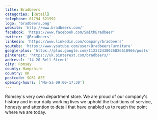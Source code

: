```yaml
---
title: Bradbeers
categories: [Retail]
telephone: 01794 521992
logo: 'bradbeers.png'
website: 'http://www.bradbeers.com/'
facebook: 'https://www.facebook.com/SmithBradbeer'
twitter: '@Bradbeers'
linkedin: 'https://www.linkedin.com/company/bradbeers'
youtube: 'https://www.youtube.com/user/BradbeersFurniture'
google-plus: 'https://plus.google.com/112332430026826618966/posts'
pinterest: 'https://uk.pinterest.com/bradbeers/'
address1: '14-20 Bell Street'
city: Romsey
county: Hampshire
country: UK
postcode: SO51 8ZE
opening-hours: ['Mo-Sa 09:00-17:30']
---
```

Romsey's very own department store. We are proud of our company's history and in our daily working lives we uphold the traditions of service, honesty and attention to detail that have enabled us to reach the point where we are today.